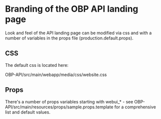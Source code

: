# Branding of the OBP API landing page

Look and feel of the API landing page can be modified via css and with a number of variables in the props file (production.default.props).

## CSS

The default css is located here:

OBP-API/src/main/webapp/media/css/website.css

## Props

There's a number of props variables starting with webui_* - see OBP-API/src/main/resources/props/sample.props.template for a comprehensive list and default values.
